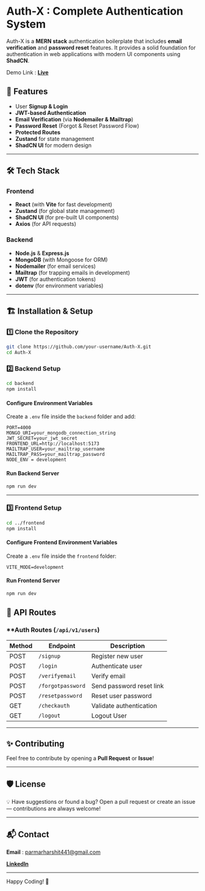 # Auth-X : Complete Authentication System

Auth-X is a **MERN stack** authentication boilerplate that includes **email verification** and **password reset** features. It provides a solid foundation for authentication in web applications with modern UI components using **ShadCN**.

Demo Link : [**Live**](https://auth-x-xoo5.onrender.com)

## 🚀 Features

- User **Signup & Login**
- **JWT-based Authentication**
- **Email Verification** (via **Nodemailer & Mailtrap**)
- **Password Reset** (Forgot & Reset Password Flow)
- **Protected Routes**
- **Zustand** for state management
- **ShadCN UI** for modern design

---

## 🛠️ Tech Stack

### **Frontend**

- **React** (with **Vite** for fast development)
- **Zustand** (for global state management)
- **ShadCN UI** (for pre-built UI components)
- **Axios** (for API requests)

### **Backend**

- **Node.js** & **Express.js**
- **MongoDB** (with Mongoose for ORM)
- **Nodemailer** (for email services)
- **Mailtrap** (for trapping emails in development)
- **JWT** (for authentication tokens)
- **dotenv** (for environment variables)

---

## 🏗️ Installation & Setup

### **1️⃣ Clone the Repository**

```sh
git clone https://github.com/your-username/Auth-X.git
cd Auth-X
```

### **2️⃣ Backend Setup**

```sh
cd backend
npm install
```

#### **Configure Environment Variables**

Create a `.env` file inside the `backend` folder and add:

```env
PORT=4000
MONGO_URI=your_mongodb_connection_string
JWT_SECRET=your_jwt_secret
FRONTEND_URL=http://localhost:5173
MAILTRAP_USER=your_mailtrap_username
MAILTRAP_PASS=your_mailtrap_password
NODE_ENV = development
```

#### **Run Backend Server**

```sh
npm run dev
```

---

### **3️⃣ Frontend Setup**

```sh
cd ../frontend
npm install
```

#### **Configure Frontend Environment Variables**

Create a `.env` file inside the `frontend` folder:

```env
VITE_MODE=development
```

#### **Run Frontend Server**

```sh
npm run dev
```

## 📌 API Routes

### **Auth Routes (`/api/v1/users`)

| Method | Endpoint          | Description              |
| ------ | ----------------- | ------------------------ |
| POST   | `/signup`         | Register new user        |
| POST   | `/login`          | Authenticate user        |
| POST   | `/verifyemail`    | Verify email             |
| POST   | `/forgotpassword` | Send password reset link |
| POST   | `/resetpassword`  | Reset user password      |
| GET    | `/checkauth`      | Validate authentication  |
| GET    | `/logout`         | Logout User              |

---

## ✨ Contributing

Feel free to contribute by opening a **Pull Request** or **Issue**!

---

## 🛡️ License

💡 Have suggestions or found a bug? Open a pull request or create an issue — contributions are always welcome!

---

## 📬 Contact

**Email** : parmarharshit441@gmail.com

[**LinkedIn**](https://www.linkedin.com/in/harshit-parmar-47253b282)

---

Happy Coding! 🚀
